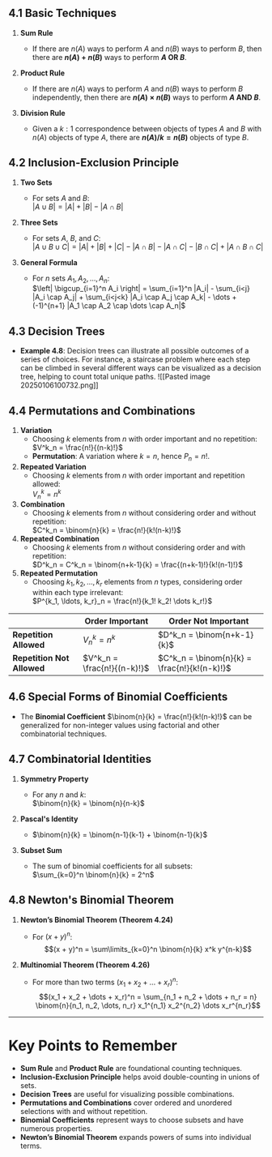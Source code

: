 ## 4.1 Basic Techniques
1. **Sum Rule**  
   - If there are $n(A)$ ways to perform $A$ and $n(B)$ ways to perform $B$, then there are **$n(A) + n(B)$** ways to perform **$A$ OR $B$**.

2. **Product Rule**  
   - If there are $n(A)$ ways to perform $A$ and $n(B)$ ways to perform $B$ independently, then there are **$n(A) \times n(B)$** ways to perform **$A$ AND $B$**.

3. **Division Rule**  
   - Given a $k:1$ correspondence between objects of types $A$ and $B$ with $n(A)$ objects of type $A$, there are **$n(A) / k = n(B)$** objects of type $B$.

## 4.2 Inclusion-Exclusion Principle
1. **Two Sets**  
   - For sets $A$ and $B$:  
     $|A \cup B| = |A| + |B| - |A \cap B|$

2. **Three Sets**  
   - For sets $A$, $B$, and $C$:  
     $|A \cup B \cup C| = |A| + |B| + |C| - |A \cap B| - |A \cap C| - |B \cap C| + |A \cap B \cap C|$

3. **General Formula**  
   - For $n$ sets $A_1, A_2, \ldots, A_n$:  
     $\left| \bigcup_{i=1}^n A_i \right| = \sum_{i=1}^n |A_i| - \sum_{i<j} |A_i \cap A_j| + \sum_{i<j<k} |A_i \cap A_j \cap A_k| - \dots + (-1)^{n+1} |A_1 \cap A_2 \cap \dots \cap A_n|$

## 4.3 Decision Trees
- **Example 4.8**: Decision trees can illustrate all possible outcomes of a series of choices. For instance, a staircase problem where each step can be climbed in several different ways can be visualized as a decision tree, helping to count total unique paths.
	![[Pasted image 20250106100732.png]]

## 4.4 Permutations and Combinations
1. **Variation**  
   - Choosing $k$ elements from $n$ with order important and no repetition:  
     $V^k_n = \frac{n!}{(n-k)!}$
   - **Permutation**: A variation where $k = n$, hence $P_n = n!$.
2. **Repeated Variation**  
   - Choosing $k$ elements from $n$ with order important and repetition allowed:  
     $V^k_n = n^k$
3. **Combination**  
   - Choosing $k$ elements from $n$ without considering order and without repetition:  
     $C^k_n = \binom{n}{k} = \frac{n!}{k!(n-k)!}$
4. **Repeated Combination**  
   - Choosing $k$ elements from $n$ without considering order and with repetition:  
     $D^k_n = C^k_n = \binom{n+k-1}{k} = \frac{(n+k-1)!}{k!(n-1)!}$
5. **Repeated Permutation**  
   - Choosing $k_1, k_2, \ldots, k_r$ elements from $n$ types, considering order within each type irrelevant:  
     $P^{k_1, \ldots, k_r}_n = \frac{n!}{k_1! k_2! \dots k_r!}$

|                              | **Order Important**      | **Order Not Important**    |
|------------------------------|--------------------------|----------------------------|
| **Repetition Allowed**       | $V^k_n = n^k$           | $D^k_n = \binom{n+k-1}{k}$ |
| **Repetition Not Allowed**   | $V^k_n = \frac{n!}{(n-k)!}$ | $C^k_n = \binom{n}{k} = \frac{n!}{k!(n-k)!}$ |


## 4.6 Special Forms of Binomial Coefficients
- The **Binomial Coefficient** $\binom{n}{k} = \frac{n!}{k!(n-k)!}$ can be generalized for non-integer values using factorial and other combinatorial techniques.

## 4.7 Combinatorial Identities
1. **Symmetry Property**  
   - For any $n$ and $k$:  
     $\binom{n}{k} = \binom{n}{n-k}$

2. **Pascal's Identity**  
   - $\binom{n}{k} = \binom{n-1}{k-1} + \binom{n-1}{k}$

3. **Subset Sum**  
   - The sum of binomial coefficients for all subsets:  
     $\sum_{k=0}^n \binom{n}{k} = 2^n$

## 4.8 Newton's Binomial Theorem
1. **Newton’s Binomial Theorem (Theorem 4.24)**  
   - For $(x + y)^n$:  
     $$(x + y)^n = \sum\limits_{k=0}^n \binom{n}{k} x^k y^{n-k}$$

2. **Multinomial Theorem (Theorem 4.26)**  
   - For more than two terms $(x_1 + x_2 + \dots + x_r)^n$:  
     $$(x_1 + x_2 + \dots + x_r)^n = \sum_{n_1 + n_2 + \dots + n_r = n} \binom{n}{n_1, n_2, \dots, n_r} x_1^{n_1} x_2^{n_2} \dots x_r^{n_r}$$

---

# Key Points to Remember

- **Sum Rule** and **Product Rule** are foundational counting techniques.
- **Inclusion-Exclusion Principle** helps avoid double-counting in unions of sets.
- **Decision Trees** are useful for visualizing possible combinations.
- **Permutations and Combinations** cover ordered and unordered selections with and without repetition.
- **Binomial Coefficients** represent ways to choose subsets and have numerous properties.
- **Newton’s Binomial Theorem** expands powers of sums into individual terms.